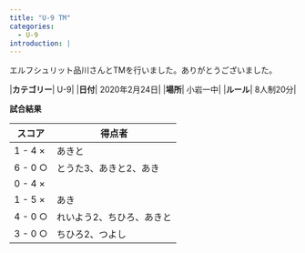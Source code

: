 ```yaml
---
title: "U-9 TM"
categories:
  - U-9
introduction: |
---
```


エルフシュリット品川さんとTMを行いました。ありがとうございました。

|**カテゴリー**| U-9|
|**日付**| 2020年2月24日|
|**場所**| 小岩一中|
|**ルール**| 8人制20分|

**試合結果**

|スコア|得点者|
|-----|-----|
|1 - 4 × |あきと|
|6 - 0 ○ |とうた3、あきと2、あき|
|0 - 4 × |
|1 - 5 × |あき|
|4 - 0 ○ |れいよう2、ちひろ、あきと|
|3 - 0 ○ |ちひろ2、つよし|
